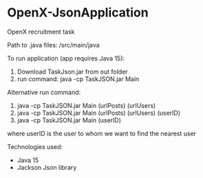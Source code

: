 # OpenX-JsonApplication
OpenX recruitment task 

Path to .java files:  /src/main/java

To run application (app requires Java 15): 
1. Download TaskJson.jar from out folder
2. run command: java -cp TaskJSON.jar Main

Alternative run command:
1. java -cp TaskJSON.jar Main (urlPosts) (urlUsers)
2. java -cp TaskJSON.jar Main (urlPosts) (urlUsers) (userID)
3. java -cp TaskJSON.jar Main (userID)

where userID is the user to whom we want to find the nearest user


Technologies used: 
<ul>
  <li>Java 15</li>
  <li>Jackson Json library</li>
</ul>
